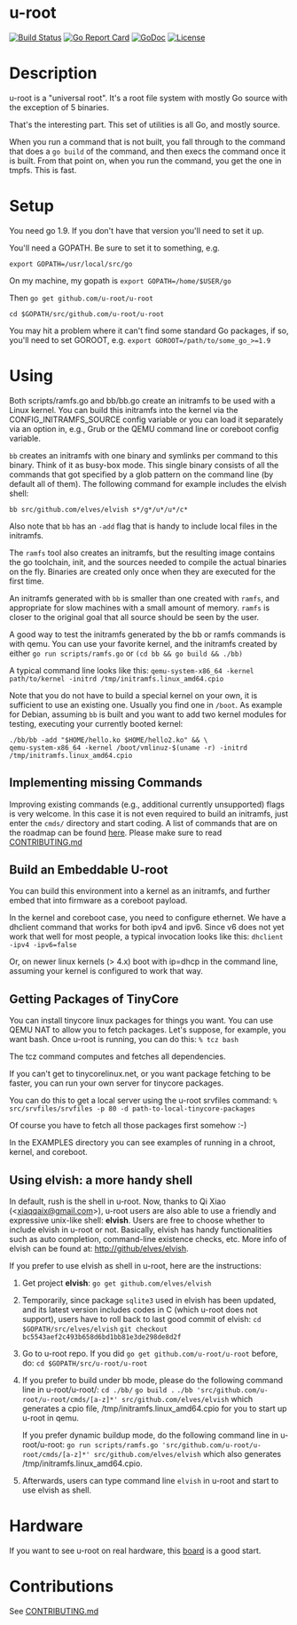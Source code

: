 
u-root
======

[![Build Status](https://travis-ci.org/u-root/u-root.svg?branch=master)](https://travis-ci.org/u-root/u-root) [![Go Report Card](https://goreportcard.com/badge/github.com/u-root/u-root)](https://goreportcard.com/report/github.com/u-root/u-root) [![GoDoc](https://godoc.org/github.com/u-root/u-root?status.svg)](https://godoc.org/github.com/u-root/u-root) [![License](https://img.shields.io/badge/License-BSD%203--Clause-blue.svg)](https://github.com/u-root/u-root/blob/master/LICENSE)

# Description

u-root is a "universal root". It's a root file system with mostly Go source with the exception of 5 binaries.

That's the interesting part. This set of utilities is all Go, and mostly source.

When you run a command that is not built, you fall through to the command that does a
`go build` of the command, and then execs the command once it is built. From that point on,
when you run the command, you get the one in tmpfs. This is fast.

# Setup

You need go 1.9. If you don't have that version you'll need to set it up.

You'll need a GOPATH. Be sure to set it to something, e.g.

`export GOPATH=/usr/local/src/go`

On my machine, my gopath is
`export GOPATH=/home/$USER/go`

Then
`go get github.com/u-root/u-root`

`cd $GOPATH/src/github.com/u-root/u-root`

You may hit a problem where it can't find some standard Go packages, if so, you'll need
to set GOROOT, e.g.
`export GOROOT=/path/to/some_go_>=1.9`

# Using

Both scripts/ramfs.go and bb/bb.go create an initramfs to be used with a Linux kernel.
You can build this initramfs into the kernel via the CONFIG_INITRAMFS_SOURCE config
variable or you can load it separately via an option in, e.g., Grub or the QEMU
command line or coreboot config variable.

`bb` creates an initramfs with one binary and symlinks per command to this
binary. Think of it as busy-box mode. This single binary consists of all the
commands that got specified by a glob pattern on the command line (by default all of
them). The following command for example includes the elvish shell:
```
bb src/github.com/elves/elvish s*/g*/u*/u*/c*
```
Also note that `bb` has an `-add` flag that is handy to include local files in
the initramfs.

The `ramfs` tool also creates an initramfs, but the resulting image contains
the go toolchain, init, and the sources needed to compile the actual binaries
on the fly. Binaries are created only once when they are executed for the
first time.

An initramfs generated with `bb` is smaller than one created with `ramfs`, and
appropriate for slow machines with a small amount of memory. `ramfs` is closer
to the original goal that all source should be seen by the user.

A good way to test the initramfs generated by the bb or ramfs commands is with qemu.
You can use your favorite kernel, and the initramfs
created by either
`go run scripts/ramfs.go`
or
`(cd bb && go build && ./bb)`

A typical command line looks like this:
`qemu-system-x86_64 -kernel path/to/kernel -initrd /tmp/initramfs.linux_amd64.cpio`

Note that you do not have to build a special kernel on your own, it is
sufficient to use an existing one. Usually you find one in `/boot`. As example
for Debian, assuming `bb` is built and you want to add two kernel modules for
testing, executing your currently booted kernel:
```
./bb/bb -add "$HOME/hello.ko $HOME/hello2.ko" && \
qemu-system-x86_64 -kernel /boot/vmlinuz-$(uname -r) -initrd /tmp/initramfs.linux_amd64.cpio
```

## Implementing missing Commands

Improving existing commands (e.g., additional currently unsupported) flags is
very welcome. In this case it is not even required to build an initramfs, just
enter the `cmds/` directory and start coding. A list of commands that are on
the roadmap can be found [here](roadmap.md). Please make sure to read [CONTRIBUTING.md](CONTRIBUTING.md)

## Build an Embeddable U-root

You can build this environment into a kernel as an initramfs, and further
embed that into firmware as a coreboot payload.

In the kernel and coreboot case, you need to configure ethernet. We have a dhclient
command that works for both ipv4 and ipv6. Since v6 does not yet work that well for most
people, a typical invocation looks like this:
`dhclient -ipv4 -ipv6=false`

Or, on newer linux kernels (> 4.x) boot with ip=dhcp in the command line, assuming
your kernel is configured to work that way.

## Getting Packages of TinyCore

You can install tinycore linux packages for things you want.
You can use QEMU NAT to allow you to fetch packages.
Let's suppose, for example, you want bash. Once u-root is
running, you can do this:
`% tcz bash`

The tcz command computes and fetches all dependencies.

If you can't get to tinycorelinux.net, or you want package fetching to be faster,
you can run your own server for tinycore packages.

You can do this to get a local server using the u-root srvfiles command:
`% src/srvfiles/srvfiles -p 80 -d path-to-local-tinycore-packages`

Of course you have to fetch all those packages first somehow :-)

In the EXAMPLES directory you can see examples of running in a chroot, kernel, and coreboot.



## Using elvish: a more handy shell

In default, rush is the shell in u-root. Now, thanks to Qi Xiao (\<xiaqqaix@gmail.com\>), u-root users are also able to use a friendly and expressive unix-like shell: __elvish__. Users are free to choose whether to include elvish in u-root or not. Basically, elvish has handy functionalities such as auto completion, command-line existence checks, etc. More info of elvish can be found at: [http://github/elves/elvish](http://github.com/elves/elvish).

If you prefer to use elvish as shell in u-root, here are the instructions:

1. Get project __elvish__:
  `go get github.com/elves/elvish`

2. Temporarily, since package `sqlite3` used in elvish has been updated, and its latest
   version includes codes in C (which u-root does not support), users have to
   roll back to last good commit of elvish:
   `cd $GOPATH/src/elves/elvish`
   `git checkout bc5543aef2c493b658d6bd1bb81e3de298de8d2f`

3. Go to u-root repo. If you did `go get github.com/u-root/u-root` before, do:
  `cd $GOPATH/src/u-root/u-root`

4. If you prefer to build under bb mode, please do the following command line
   in u-root/u-root/:
   `cd ./bb/`
   `go build .`
   `./bb 'src/github.com/u-root/u-root/cmds/[a-z]*' src/github.com/elves/elvish`
   which generates a cpio file, /tmp/initramfs.linux\_amd64.cpio for you to
   start up u-root in qemu.

   If you prefer dynamic buildup mode, do the following command line in u-root/u-root:
   `go run scripts/ramfs.go 'src/github.com/u-root/u-root/cmds/[a-z]*' src/github.com/elves/elvish`
   which also generates /tmp/initramfs.linux\_amd64.cpio.

5. Afterwards, users can type command line `elvish` in u-root and start to use elvish as shell.

# Hardware
If you want to see u-root on real hardware, this
[board](https://www.pcengines.ch/apu2.htm) is a good start.

# Contributions

See [CONTRIBUTING.md](CONTRIBUTING.md)

